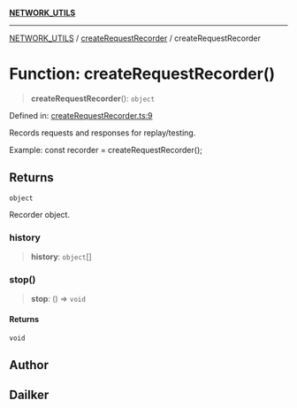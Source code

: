 [**NETWORK_UTILS**](../../README.md)

***

[NETWORK_UTILS](../../README.md) / [createRequestRecorder](../README.md) / createRequestRecorder

# Function: createRequestRecorder()

> **createRequestRecorder**(): `object`

Defined in: [createRequestRecorder.ts:9](https://github.com/dailker/everyutil/blob/0ec5ce08552e5059ec58e2975404aeb74a6202b1/src/network/createRequestRecorder.ts#L9)

Records requests and responses for replay/testing.

Example: const recorder = createRequestRecorder();

## Returns

`object`

Recorder object.

### history

> **history**: `object`[]

### stop()

> **stop**: () => `void`

#### Returns

`void`

## Author

## Dailker
